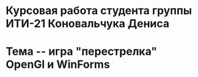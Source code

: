 # Курсовая работа студента группы ИТИ-21 Коновальчука Дениса
# Тема -- игра "перестрелка" OpenGl и WinForms